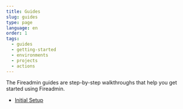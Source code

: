 ```yaml
---
title: Guides
slug: guides
type: page
language: en
order: 1
tags:
  - guides
  - getting-started
  - environments
  - projects
  - actions
---
```


The Fireadmin guides are step-by-step walkthroughs that help you get started using Fireadmin.

* [Initial Setup](/guides/initial-setup)
